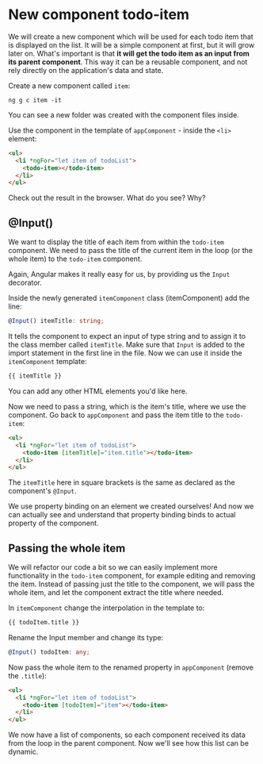 # New component todo-item

We will create a new component which will be used for each todo item that is displayed on the list. It will be a simple component at first, but it will grow later on. What's important is that **it will get the todo item as an input from its parent component**. This way it can be a reusable component, and not rely directly on the application's data and state.

Create a new component called `item`: 

```
ng g c item -it
```

You can see a new folder was created with the component files inside. 

Use the component in the template of `appComponent` - inside the `<li>` element:

```html
<ul>
  <li *ngFor="let item of todoList">
    <todo-item></todo-item>
  </li>
</ul>
```

Check out the result in the browser. What do you see? Why?

## @Input()
We want to display the title of each item from within the `todo-item` component. We need to pass the title of the current item in the loop (or the whole item) to the `todo-item` component. 

Again, Angular makes it really easy for us, by providing us the `Input` decorator.

Inside the newly generated `itemComponent` class (itemComponent) add the line:
```ts
@Input() itemTitle: string;
```
It tells the component to expect an input of type string and to assign it to the class member called `itemTitle`. Make sure that `Input` is added to the import statement in the first line in the file. Now we can use it inside the `itemComponent` template:
```html
{{ itemTitle }}
```

You can add any other HTML elements you'd like here. 

Now we need to pass a string, which is the item's title, where we use the component. Go back to `appComponent` and  pass the item title to the `todo-item`:
```html
<ul>
  <li *ngFor="let item of todoList">
    <todo-item [itemTitle]="item.title"></todo-item>
  </li>
</ul>
```

The `itemTitle` here in square brackets is the same as declared as the component's `@Input`.

We use property binding on an element we created ourselves! And now we can actually see and understand that property binding binds to actual property of the component. 

## Passing the whole item
We will refactor our code a bit so we can easily implement more functionality in the `todo-item` component, for example editing and removing the item. Instead of passing just the title to the component, we will pass the whole item, and let the component extract the title where needed.

In `itemComponent` change the interpolation in the template to:
```html
{{ todoItem.title }}
```
Rename the Input member and change its type: 
```ts
@Input() todoItem: any;
```

Now pass the whole item to the renamed property in `appComponent` (remove the `.title`):
```html
<ul>
  <li *ngFor="let item of todoList">
    <todo-item [todoItem]="item"></todo-item>
  </li>
</ul>
```

We now have a list of components, so each component received its data from the loop in the parent component. Now we'll see how this list can be dynamic.

